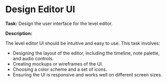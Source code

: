 # Design Editor UI

**Task:** Design the user interface for the level editor.

**Description:**

The level editor UI should be intuitive and easy to use. This task involves:

- Designing the layout of the editor, including the timeline, note palette, and audio controls.
- Creating mockups or wireframes of the UI.
- Choosing a color scheme and a set of icons.
- Ensuring the UI is responsive and works well on different screen sizes.
